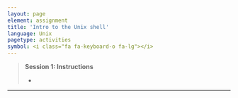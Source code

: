 ```yaml
---
layout: page
element: assignment
title: 'Intro to the Unix shell'
language: Unix
pagetype: activities
symbol: <i class="fa fa-keyboard-o fa-lg"></i>
---
```


> **Session 1: Instructions**
>
> -
>

---
